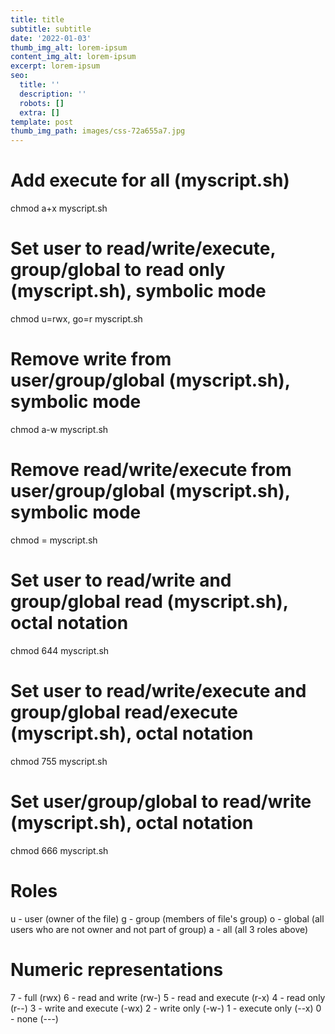 ```yaml
---
title: title
subtitle: subtitle
date: '2022-01-03'
thumb_img_alt: lorem-ipsum
content_img_alt: lorem-ipsum
excerpt: lorem-ipsum
seo:
  title: ''
  description: ''
  robots: []
  extra: []
template: post
thumb_img_path: images/css-72a655a7.jpg
---
```

# Add execute for all (myscript.sh)

chmod a+x myscript.sh

# Set user to read/write/execute, group/global to read only (myscript.sh), symbolic mode

chmod u=rwx, go=r myscript.sh

# Remove write from user/group/global (myscript.sh), symbolic mode

chmod a-w myscript.sh

# Remove read/write/execute from user/group/global (myscript.sh), symbolic mode

chmod = myscript.sh

# Set user to read/write and group/global read (myscript.sh), octal notation

chmod 644 myscript.sh

# Set user to read/write/execute and group/global read/execute (myscript.sh), octal notation

chmod 755 myscript.sh

# Set user/group/global to read/write (myscript.sh), octal notation

chmod 666 myscript.sh

# Roles

u - user (owner of the file)
g - group (members of file's group)
o - global (all users who are not owner and not part of group)
a - all (all 3 roles above)

# Numeric representations

7 - full (rwx)
6 - read and write (rw-)
5 - read and execute (r-x)
4 - read only (r--)
3 - write and execute (-wx)
2 - write only (-w-)
1 - execute only (--x)
0 - none (---)

